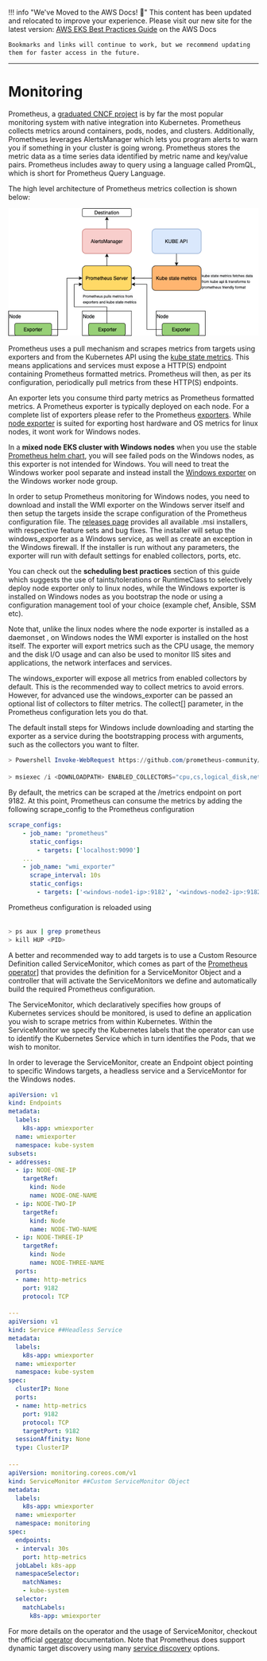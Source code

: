 
!!! info "We've Moved to the AWS Docs! 🚀"
    This content has been updated and relocated to improve your experience. 
    Please visit our new site for the latest version:
    [AWS EKS Best Practices Guide](https://docs.aws.amazon.com/eks/latest/best-practices/windows-monitoring.html) on the AWS Docs

    Bookmarks and links will continue to work, but we recommend updating them for faster access in the future.

---

# Monitoring

Prometheus, a [graduated CNCF project](https://www.cncf.io/projects/) is by far the most popular monitoring system with native integration into Kubernetes. Prometheus collects metrics around containers, pods, nodes, and clusters. Additionally, Prometheus leverages AlertsManager which lets you program alerts to warn you if something in your cluster is going wrong. Prometheus stores the metric data as a time series data identified by metric name and key/value pairs. Prometheus includes away to query using a language called PromQL, which is short for Prometheus Query Language. 

The high level architecture of Prometheus metrics collection is shown below:


![Prometheus Metrics collection](./images/prom.png)


Prometheus uses a pull mechanism and scrapes metrics from targets using exporters and from the Kubernetes API using the [kube state metrics](https://github.com/kubernetes/kube-state-metrics). This means applications and services must expose a HTTP(S) endpoint containing Prometheus formatted metrics. Prometheus will then, as per its configuration, periodically pull metrics from these HTTP(S) endpoints.

An exporter lets you consume third party metrics as Prometheus formatted metrics. A Prometheus exporter is typically deployed on each node. For a complete list of exporters please refer to the Prometheus [exporters](https://prometheus.io/docs/instrumenting/exporters/). While [node exporter](https://github.com/prometheus/node_exporter) is suited for exporting host hardware and OS metrics for linux nodes, it wont work for Windows nodes. 

In a **mixed node EKS cluster with Windows nodes** when you use the stable [Prometheus helm chart](https://github.com/prometheus-community/helm-charts), you will see failed pods on the Windows nodes, as this exporter is not intended for Windows. You will need to treat the Windows worker pool separate and instead install the [Windows exporter](https://github.com/prometheus-community/windows_exporter) on the Windows worker node group. 

In order to setup Prometheus monitoring for Windows nodes, you need to download and install the WMI exporter on the Windows server itself and then setup the targets inside the scrape configuration of the Prometheus configuration file.
The [releases page](https://github.com/prometheus-community/windows_exporter/releases) provides all available .msi installers, with respective feature sets and bug fixes. The installer will setup the windows_exporter as a Windows service, as well as create an exception in the Windows firewall. If the installer is run without any parameters, the exporter will run with default settings for enabled collectors, ports, etc.

You can check out the **scheduling best practices** section of this guide which suggests the use of taints/tolerations or RuntimeClass to selectively deploy node exporter only to linux nodes, while the Windows exporter is installed on Windows nodes as you bootstrap the node or using a configuration management tool of your choice (example chef, Ansible, SSM etc).

Note that, unlike the linux nodes where the node exporter is installed as a daemonset , on Windows nodes the WMI exporter is installed on the host itself. The exporter will export metrics such as the CPU usage, the memory and the disk I/O usage and can also be used to monitor IIS sites and applications, the network interfaces and services. 

The windows_exporter will expose all metrics from enabled collectors by default. This is the recommended way to collect metrics to avoid errors. However, for advanced use the windows_exporter can be passed an optional list of collectors to filter metrics. The collect[] parameter, in the Prometheus configuration lets you do that.

The default install steps for Windows include downloading and starting the exporter as a service during the bootstrapping process with arguments, such as the collectors you want to filter.

```powershell 
> Powershell Invoke-WebRequest https://github.com/prometheus-community/windows_exporter/releases/download/v0.13.0/windows_exporter-0.13.0-amd64.msi -OutFile <DOWNLOADPATH> 

> msiexec /i <DOWNLOADPATH> ENABLED_COLLECTORS="cpu,cs,logical_disk,net,os,system,container,memory"
```


By default, the metrics can be scraped at the /metrics endpoint on port 9182.
At this point, Prometheus can consume the metrics by adding the following scrape_config to the Prometheus configuration 

```yaml 
scrape_configs:
    - job_name: "prometheus"
      static_configs: 
        - targets: ['localhost:9090']
    ...
    - job_name: "wmi_exporter"
      scrape_interval: 10s
      static_configs: 
        - targets: ['<windows-node1-ip>:9182', '<windows-node2-ip>:9182', ...]
```

Prometheus configuration is reloaded using 

```bash 

> ps aux | grep prometheus
> kill HUP <PID> 

```

A better and recommended way to add targets is to use a  Custom Resource Definition called ServiceMonitor, which comes as part of the [Prometheus operator](https://github.com/prometheus-operator/kube-prometheus/releases)] that provides the definition for a ServiceMonitor Object and a controller that will activate the ServiceMonitors we define and automatically build the required Prometheus configuration. 

The ServiceMonitor, which declaratively specifies how groups of Kubernetes services should be monitored, is used to define an application you wish to scrape metrics from within Kubernetes. Within the ServiceMonitor we specify the Kubernetes labels that the operator can use to identify the Kubernetes Service which in turn identifies the Pods, that we wish to monitor. 

In order to leverage the ServiceMonitor, create an Endpoint object pointing to specific Windows targets, a headless service and a ServiceMontor for the Windows nodes.

```yaml
apiVersion: v1
kind: Endpoints
metadata:
  labels:
    k8s-app: wmiexporter
  name: wmiexporter
  namespace: kube-system
subsets:
- addresses:
  - ip: NODE-ONE-IP
    targetRef:
      kind: Node
      name: NODE-ONE-NAME
  - ip: NODE-TWO-IP
    targetRef:
      kind: Node
      name: NODE-TWO-NAME
  - ip: NODE-THREE-IP
    targetRef:
      kind: Node
      name: NODE-THREE-NAME
  ports:
  - name: http-metrics
    port: 9182
    protocol: TCP

---
apiVersion: v1
kind: Service ##Headless Service
metadata:
  labels:
    k8s-app: wmiexporter
  name: wmiexporter
  namespace: kube-system
spec:
  clusterIP: None
  ports:
  - name: http-metrics
    port: 9182
    protocol: TCP
    targetPort: 9182
  sessionAffinity: None
  type: ClusterIP
  
---
apiVersion: monitoring.coreos.com/v1
kind: ServiceMonitor ##Custom ServiceMonitor Object
metadata:
  labels:
    k8s-app: wmiexporter
  name: wmiexporter
  namespace: monitoring
spec:
  endpoints:
  - interval: 30s
    port: http-metrics
  jobLabel: k8s-app
  namespaceSelector:
    matchNames:
    - kube-system
  selector:
    matchLabels:
      k8s-app: wmiexporter
```

For more details on the operator and the usage of ServiceMonitor, checkout the official [operator](https://github.com/prometheus-operator/kube-prometheus) documentation. Note that Prometheus does support dynamic target discovery using many [service discovery](https://prometheus.io/blog/2015/06/01/advanced-service-discovery/) options.


